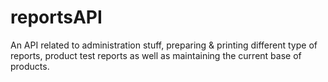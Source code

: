 # reportsAPI
An API related to administration stuff, preparing & printing different type of reports, product test reports as well as maintaining the current base of products.
